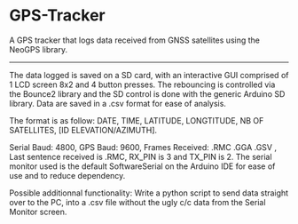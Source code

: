 # GPS-Tracker
A GPS tracker that logs data received from GNSS satellites using the NeoGPS library.

------------------------------------------------------------------------------------

The data logged is saved on a SD card, with an interactive GUI comprised of 1 LCD screen 8x2 and 4 button presses. The rebouncing is controlled via the Bounce2 library and the SD control is done with the generic Arduino SD library. Data are saved in a .csv format for ease of analysis. 

The format is as follow: DATE, TIME, LATITUDE, LONGTITUDE, NB OF SATELLITES, [ID ELEVATION/AZIMUTH].

Serial Baud: 4800, GPS Baud: 9600, Frames Received: .RMC .GGA .GSV , Last sentence received is .RMC, RX_PIN is 3 and TX_PIN is 2. The serial monitor used is the default SoftwareSerial on the Arduino IDE for ease of use and to reduce dependency.

Possible additionnal functionality: Write a python script to send data straight over to the PC, into a .csv file without the ugly c/c data from the Serial Monitor screen.
